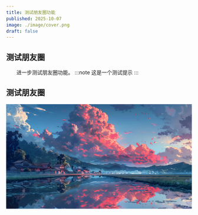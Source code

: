 ```yaml
---
title: 测试朋友圈功能
published: 2025-10-07
image: ./image/cover.png
draft: false
---
```

## 测试朋友圈
&emsp;&emsp;进一步测试朋友圈功能。
:::note
这是一个测试提示
:::

## 测试朋友圈
![图片测试](./image/banner.png)